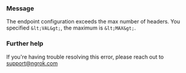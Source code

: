 
### Message
The endpoint configuration exceeds the max number of headers. You specified `&lt;VAL&gt;`, the maximum is `&lt;MAX&gt;`.

### Further help
If you're having trouble resolving this error, please reach out to [support@ngrok.com](mailto:support@ngrok.com?subject=Help%20with%20ERR_NGROK_1615)

